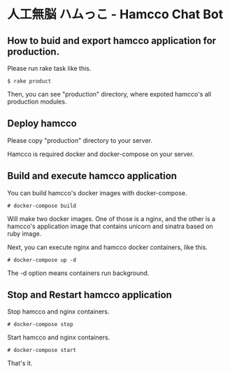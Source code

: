# 人工無脳 ハムっこ -  Hamcco Chat Bot

## How to buid and export hamcco application for production.

Please run rake task like this.

```shell
$ rake product
```

Then, you can see "production" directory, where expoted hamcco's all production modules. 

## Deploy hamcco

Please copy "production" directory to your server.

Hamcco is required docker and docker-compose on your server.

## Build and execute hamcco application

You can build hamcco's docker images with docker-compose.

```shell
# docker-compose build
```

Will make two docker images. One of those is a nginx, and the other is a hamcco's application image that contains unicorn and sinatra based on ruby image.

Next, you can execute nginx and hamcco docker containers, like this.

```shell
# docker-compose up -d 
```

The -d option means containers run background.

## Stop and Restart hamcco application

Stop hamcco and nginx containers.

```shell
# docker-compose stop
```

Start hamcco and nginx containers.

```shell
# docker-compose start
```

That's it.

